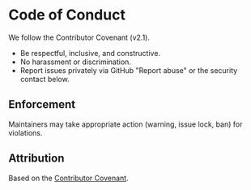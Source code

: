 # Code of Conduct

We follow the Contributor Covenant (v2.1).

- Be respectful, inclusive, and constructive.
- No harassment or discrimination.
- Report issues privately via GitHub "Report abuse" or the security contact below.

## Enforcement
Maintainers may take appropriate action (warning, issue lock, ban) for violations.

## Attribution
Based on the [Contributor Covenant](https://www.contributor-covenant.org/version/2/1/code_of_conduct/).
